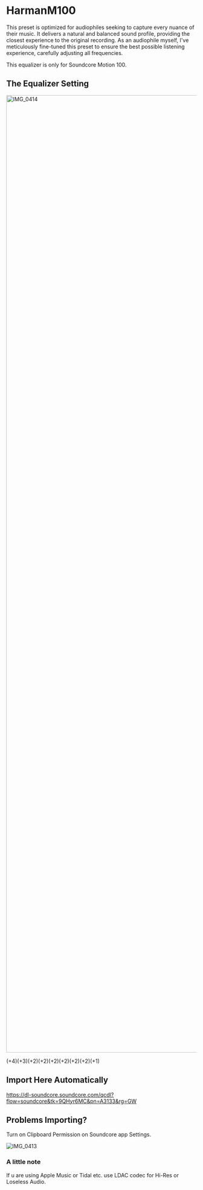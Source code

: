 # HarmanM100
This preset is optimized for audiophiles seeking to capture every nuance of their music. It delivers a natural and balanced sound profile, providing the closest experience to the original recording. As an audiophile myself, I've meticulously fine-tuned this preset to ensure the best possible listening experience, carefully adjusting all frequencies.

This equalizer is only for Soundcore Motion 100.

## The Equalizer Setting
<img width="1170" height="2532" alt="IMG_0414" src="https://github.com/user-attachments/assets/ef921d94-d502-4b55-9b5b-41d516801058" />



(+4)(+3)(+2)(+2)(+2)(+2)(+2)(+2)(+1)

## Import Here Automatically
https://dl-soundcore.soundcore.com/qcdl?flow=soundcore&tk=9QHyr6MC&pn=A3133&rg=GW

## Problems Importing?
Turn on Clipboard Permission on Soundcore app Settings.

![IMG_0413](https://github.com/user-attachments/assets/1201608a-24cc-4dda-8dfe-d9162c629ad8)


### A little note
If u are using Apple Music or Tidal etc. use LDAC codec for Hi-Res or Loseless Audio.

